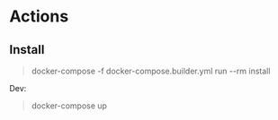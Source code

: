 # Actions

## Install
> docker-compose -f docker-compose.builder.yml run --rm install

Dev:
> docker-compose up
